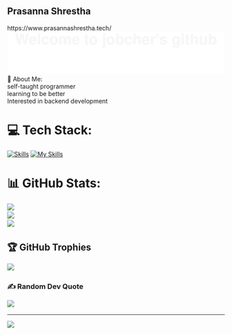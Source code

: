 <h2 align="left"> Prasanna Shrestha</h2>
<span>https://www.prasannashrestha.tech/</span> </br>
<img src="https://raw.githubusercontent.com/BEPb/BEPb/5c63fa170d1cbbb0b1974f05a3dbe6aca3f5b7f3/assets/Bottom_up.svg"/>
 💫 About Me: <br/>
self-taught programmer<br/>
learning to be better <br/>
Interested in backend development  <br/>



# 💻 Tech Stack:
[![Skills](https://skillicons.dev/icons?i=next,react,redux,express,spring,java,cs,go,postgresql)]()
[![My Skills](https://skillicons.dev/icons?i=linux)](https://skillicons.dev)
# 📊 GitHub Stats:
![](https://github-readme-stats.vercel.app/api?username=prasannashrestha011&theme=transparent&hide_border=true&include_all_commits=false&count_private=false)<br/>
![](https://github-readme-streak-stats.herokuapp.com/?user=prasannashrestha011&theme=transparent&hide_border=true)<br/>
![](https://github-readme-stats.vercel.app/api/top-langs/?username=prasannashrestha011&theme=transparent&hide_border=true&include_all_commits=false&count_private=false&layout=compact)

## 🏆 GitHub Trophies
![](https://github-profile-trophy.vercel.app/?username=prasannashrestha011&theme=radical&no-frame=true&no-bg=true&margin-w=4)

### ✍️ Random Dev Quote
![](https://quotes-github-readme.vercel.app/api?type=horizontal&theme=radical)



---
[![](https://visitcount.itsvg.in/api?id=prasannashrestha011&icon=10&color=1)](https://visitcount.itsvg.in)

<!-- Proudly created with GPRM ( https://gprm.itsvg.in ) -->






###



###

